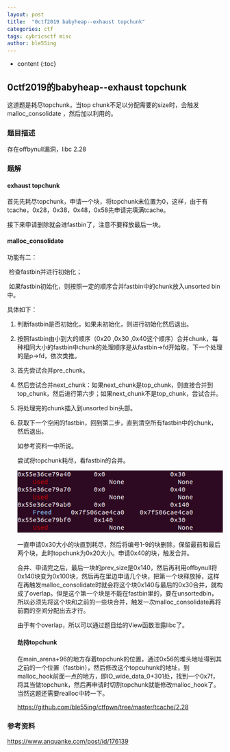 ```yaml
---
layout: post
title:  "0ctf2019 babyheap--exhaust topchunk"
categories: ctf
tags: cybricsctf misc
author: ble55ing
---
```


* content
{:toc}

## 0ctf2019的babyheap--exhaust topchunk

这道题是耗尽topchunk，当top chunk不足以分配需要的size时，会触发malloc_consolidate ，然后加以利用的。

### 题目描述

存在offbynull漏洞，libc 2.28

### 题解

#### exhaust topchunk

首先先耗尽topchunk，申请一个块，将topchunk末位置为0，这样，由于有tcache，0x28，0x38，0x48，0x58先申请完填满tcache。

接下来申请删除就会进fastbin了，注意不要释放最后一块。

#### malloc_consolidate

功能有二：

​	检查fastbin并进行初始化；

​	如果fastbin初始化，则按照一定的顺序合并fastbin中的chunk放入unsorted bin中。

具体如下：

1. 判断fastbin是否初始化，如果未初始化，则进行初始化然后退出。

2. 按照fastbin由小到大的顺序（0x20 ,0x30 ,0x40这个顺序）合并chunk，每种相同大小的fastbin中chunk的处理顺序是从fastbin->fd开始取，下一个处理的是p->fd，依次类推。

3. 首先尝试合并pre_chunk。

4. 然后尝试合并next_chunk：如果next_chunk是top_chunk，则直接合并到top_chunk，然后进行第六步；如果next_chunk不是top_chunk，尝试合并。

5. 将处理完的chunk插入到unsorted bin头部。

6. 获取下一个空闲的fastbin，回到第二步，直到清空所有fastbin中的chunk，然后退出。

   如参考资料一中所说。

   尝试将topchunk耗尽，看fastbin的合并。

   ![](https://raw.githubusercontent.com/ble55ing/PicGo/master/%E5%BE%AE%E4%BF%A1%E6%88%AA%E5%9B%BE_20190727083128.png)

   一直申请0x30大小的块直到耗尽，然后将编号1-9的块删除，保留最前和最后两个块，此时topchunk为0x20大小。申请0x40的块，触发合并。

   合并、申请完之后，最后一块的prev_size是0x140，然后再利用offbynull将0x140块变为0x100块，然后再在里边申请几个块，把第一个块释放掉，这样在再触发malloc_consolidate时就会将这个块0x140与最后的0x30合并，就构成了overlap。但是这个第一个块是不能在fastbin里的，要在unsortedbin，所以必须先将这个块和之前的一些块合并，触发一次malloc_consolidate再将前面的空间分配出去才行。

   由于有个overlap，所以可以通过题目给的View函数泄露libc了。

   #### 劫持topchunk

   在main_arena+96的地方存着topchunk的位置，通过0x56的堆头地址得到其之前的一个位置（fastbin），然后修改这个topcuhunk的地址，到malloc_hook前面一点的地方，即IO_wide_data_0+301处，找到一个0x7f，将其当做topchunk，然后再申请时切割topchunk就能修改malloc_hook了。当然这题还需要realloc中转一下。

   <https://github.com/ble55ing/ctfpwn/tree/master/tcache/2.28> 

### 参考资料

<https://www.anquanke.com/post/id/176139> 
